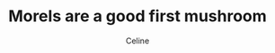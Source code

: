 ---
title: Morels are a good first mushroom
author: Celine
layout: multipage
order: celine
chapter: '012'
links:
  - text: Next
    to: '/pieces/celine/013'
season: summer
post-count: 210
rank: Member
---